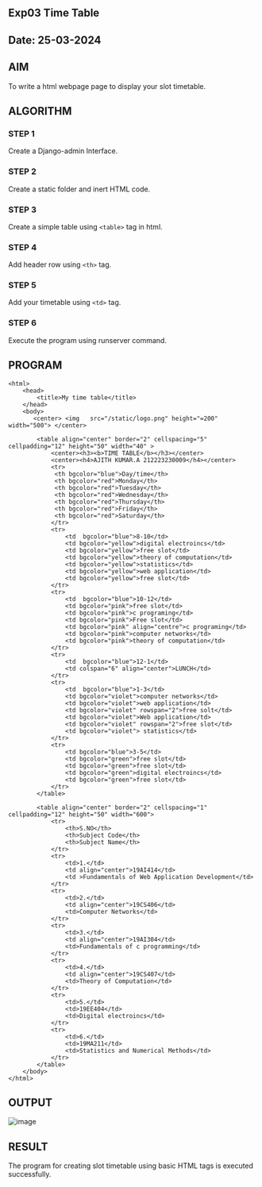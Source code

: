 ## Exp03 Time Table
## Date: 25-03-2024

## AIM
To write a html webpage page to display your slot timetable.

## ALGORITHM
### STEP 1
Create a Django-admin Interface.

### STEP 2
Create a static folder and inert HTML code.

### STEP 3
Create a simple table using ```<table>``` tag in html.

### STEP 4
Add header row using ```<th>``` tag.

### STEP 5
Add your timetable using ```<td>``` tag.

### STEP 6
Execute the program using runserver command.

## PROGRAM
```
<html>
    <head>
        <title>My time table</title>
    </head>
    <body>
       <center> <img   src="/static/logo.png" height="=200" width="500"> </center>
        
        <table align="center" border="2" cellspacing="5" cellpadding="12" height="50" width="40" >
            <center><h3><b>TIME TABLE</b></h3></center>
            <center><h4>AJITH KUMAR.A 212223230009</h4></center>
            <tr>
             <th bgcolor="blue">Day/time</th>
             <th bgcolor="red">Monday</th>
             <th bgcolor="red">Tuesday</th>
             <th bgcolor="red">Wednesday</th>
             <th bgcolor="red">Thursday</th>
             <th bgcolor="red">Friday</th>
             <th bgcolor="red">Saturday</th>
            </tr>
            <tr>
                <td  bgcolor="blue">8-10</td>
                <td bgcolor="yellow">digital electroincs</td>
                <td bgcolor="yellow">free slot</td>
                <td bgcolor="yellow">theory of computation</td>
                <td bgcolor="yellow">statistics</td>
                <td bgcolor="yellow">web application</td>
                <td bgcolor="yellow">free slot</td>
            </tr>
            <tr>
                <td  bgcolor="blue">10-12</td>
                <td bgcolor="pink">free slot</td>
                <td bgcolor="pink">c programing</td>
                <td bgcolor="pink">Free slot</td>
                <td bgcolor="pink" align="centre">c programing</td>
                <td bgcolor="pink">computer networks</td>
                <td bgcolor="pink">theory of computation</td>
            </tr>
            <tr>
                <td  bgcolor="blue">12-1</td>
                <td colspan="6" align="center">LUNCH</td>
            </tr>
            <tr>
                <td  bgcolor="blue">1-3</td>
                <td bgcolor="violet">computer networks</td>
                <td bgcolor="violet">web application</td>
                <td bgcolor="violet" rowspan="2">free solt</td>
                <td bgcolor="violet">Web application</td>
                <td bgcolor="violet" rowspan="2">free slot</td>
                <td bgcolor="violet"> statistics</td>
            </tr>
            <tr>
                <td bgcolor="blue">3-5</td>
                <td bgcolor="green">free slot</td>
                <td bgcolor="green">free slot</td>
                <td bgcolor="green">digital electroincs</td>
                <td bgcolor="green">free slot</td>
            </tr>
        </table>
        
        <table align="center" border="2" cellspacing="1" cellpadding="12" height="50" width="600">
            <tr>
                <th>S.NO</th>
                <th>Subject Code</th>
                <th>Subject Name</th>
            </tr>
            <tr>
                <td>1.</td>
                <td align="center">19AI414</td>
                <td >Fundamentals of Web Application Development</td>
            </tr>
            <tr>
                <td>2.</td>
                <td align="center">19CS406</td>
                <td>Computer Networks</td>
            </tr>
            <tr>
                <td>3.</td>
                <td align="center">19AI304</td>
                <td>Fundamentals of c programming</td>
            </tr>
            <tr>
                <td>4.</td>
                <td align="center">19CS407</td>
                <td>Theory of Computation</td>
            </tr>
            <tr>
                <td>5.</td>
                <td>19EE404</td>
                <td>Digital electroincs</td>
            </tr>
            <tr>
                <td>6.</td>
                <td>19MA211</td>
                <td>Statistics and Numerical Methods</td>
            </tr>
        </table>
    </body>
</html>

```

## OUTPUT
![image](https://github.com/Ajith1413/slot/assets/139842524/d5403211-d5f4-4906-be21-eed87b62b932)


## RESULT
The program for creating slot timetable using basic HTML tags is executed successfully.

